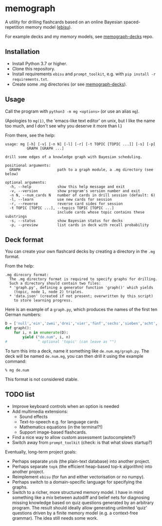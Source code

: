 # memograph

A utility for drilling flashcards based on an online Bayesian
spaced-repetition memory model ([ebisu](https://github.com/fasiha/ebisu)).

For example decks and my memory models, see
[memograph-decks](https://github.com/matomatical/memograph-decks) repo.

## Installation

* Install Python 3.7 or higher.
* Clone this repository.
* Install requirements `ebisu` and `prompt_toolkit`,
  e.g. with `pip install -r requirements.txt`.
* Create some .mg directories
  (or see [memograph-decks](https://github.com/matomatical/memograph-decks)).

## Usage

Call the program with `python3 -m mg <options>` (or use an alias `mg`).

(Apologies to `mg(1)`, the 'emacs-like text editor' on unix, but I like the
name too much, and I don't see why you deserve it more than I.)

From there, see the help:

```
usage: mg [-h] [-v] [-n N] [-l] [-r] [-t TOPIC [TOPIC ...]] [-s] [-p]
          GRAPH [GRAPH ...]

drill some edges of a knowledge graph with Bayesian scheduling.

positional arguments:
  GRAPH                 path to a graph module, a .mg directory (see below)

optional arguments:
  -h, --help            show this help message and exit
  -v, --version         show program's version number and exit
  -n N, --num_cards N   number of cards in drill session (default: 6)
  -l, --learn           use new cards for session
  -r, --reverse         reverse card sides for session
  -t TOPIC [TOPIC ...], --topics TOPIC [TOPIC ...]
                        include cards whose topic contains these substrings
  -s, --status          show Bayesian status for decks
  -p, --preview         list cards in deck with recall probability
```

## Deck format

You can create your own flashcard decks by creating a directory in the
`.mg` format.

From the help:

```
.mg direcory format:
  The .mg directory format is required to specify graphs for drilling.
  Such a directory should contain two files:
  * 'graph.py', defining a generator function 'graph()' which yields
    (topic, node 1, node 2) triples.
  * 'data.json' (created if not present; overwritten by this script)
    to store learning progress.
```

Here is an example of a `graph.py`, which produces the names of the first
ten German numbers:

```python
D = ['null','ein','zwei','drei','vier','fünf','sechs','sieben','acht','neun']
def graph():
    for i, n in enumerate(D):
        yield ("de.num", i, n)
#              ^ optional 'topic' (can leave as "")
```

To turn this into a deck, name it something like `de.num.mg/graph.py`.
The deck will be named `de.num.mg`, you can then drill it using the
example command:

```
% mg de.num
```

This format is not considered stable.

## TODO list

* Improve keyboard controls when an option is needed
* Add multimedia extensions:
  * Sound effects
  * Text-to-speech e.g. for language cards
  * Mathematics equations (in the terminal?!)
  * Support image-based flashcards.
* Find a nice way to allow custom assessment (autocomplete?)
* Switch away from `prompt_toolkit` (check: is that what slows startup?)

Eventually, long-term project goals:
* Perhaps separate `ptdb` (the plain-text database) into another project.
* Perhaps separate `topk` (the efficient heap-based top-k algorithm) into
  another project.
* Reimplement `ebisu` (for fun and either vectorisation or no numpy).
* Perhaps switch to a domain-specific language for specifying the graphs.
* Switch to a richer, more structured memory model. I have in mind something
  like a mix between autodiff and belief nets for diagnosing missing knowledge
  based on quiz questions generated by an arbitrary program.
  The result should ideally allow generating unlimited 'quiz' questions driven
  by a finite memory model (e.g. a context-free grammar).
  The idea still needs some work.

